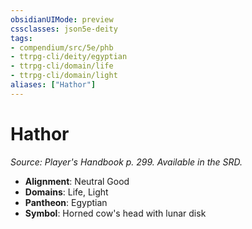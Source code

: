 ```yaml
---
obsidianUIMode: preview
cssclasses: json5e-deity
tags:
- compendium/src/5e/phb
- ttrpg-cli/deity/egyptian
- ttrpg-cli/domain/life
- ttrpg-cli/domain/light
aliases: ["Hathor"]
---
```

# Hathor
*Source: Player's Handbook p. 299. Available in the SRD.* 

- **Alignment**: Neutral Good
- **Domains**: Life, Light
- **Pantheon**: Egyptian
- **Symbol**: Horned cow's head with lunar disk